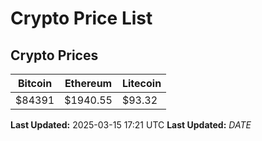 # Crypto Price List

## Crypto Prices
| Bitcoin | Ethereum | Litecoin |
| ------- | -------- | -------- |
| $84391 | $1940.55 | $93.32 |
**Last Updated:** 2025-03-15 17:21 UTC
**Last Updated:** $DATE$
